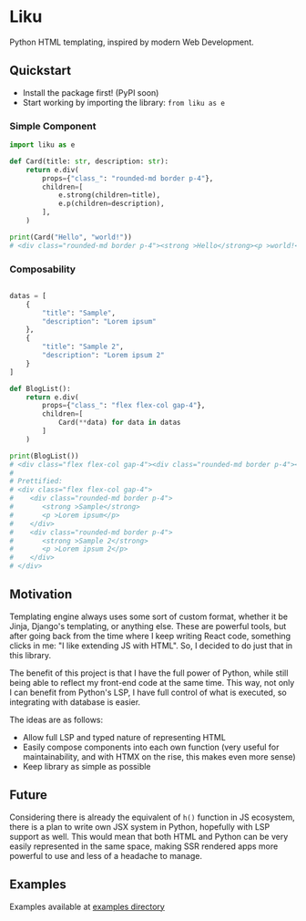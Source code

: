 # Liku

Python HTML templating, inspired by modern Web Development.

## Quickstart

- Install the package first! (PyPI soon)
- Start working by importing the library: `from liku as e`

### Simple Component

```python
import liku as e

def Card(title: str, description: str):
    return e.div(
        props={"class_": "rounded-md border p-4"},
        children=[
            e.strong(children=title),
            e.p(children=description),
        ],
    )

print(Card("Hello", "world!"))
# <div class="rounded-md border p-4"><strong >Hello</strong><p >world!</p></div>
```

### Composability

```python

datas = [
    {
        "title": "Sample",
        "description": "Lorem ipsum"
    },
    {
        "title": "Sample 2",
        "description": "Lorem ipsum 2"
    }
]

def BlogList():
    return e.div(
        props={"class_": "flex flex-col gap-4"},
        children=[
            Card(**data) for data in datas
        ]
    )

print(BlogList())
# <div class="flex flex-col gap-4"><div class="rounded-md border p-4"><strong >Sample</strong><p >Lorem ipsum</p></div><div class="rounded-md border p-4"><strong >Sample 2</strong><p >Lorem ipsum 2</p></div></div>
#
# Prettified:
# <div class="flex flex-col gap-4">
#    <div class="rounded-md border p-4">
#       <strong >Sample</strong>
#       <p >Lorem ipsum</p>
#    </div>
#    <div class="rounded-md border p-4">
#       <strong >Sample 2</strong>
#       <p >Lorem ipsum 2</p>
#    </div>
# </div>
```

## Motivation

Templating engine always uses some sort of custom format, whether it be Jinja, Django's templating, or anything else. These are powerful tools,
but after going back from the time where I keep writing React code, something clicks in me: "I like extending JS with HTML". So, I decided
to do just that in this library.

The benefit of this project is that I have the full power of Python, while still being able to reflect my front-end code at the same time.
This way, not only I can benefit from Python's LSP, I have full control of what is executed, so integrating with database is easier.

The ideas are as follows:

- Allow full LSP and typed nature of representing HTML
- Easily compose components into each own function (very useful for maintainability, and with HTMX on the rise, this makes even more sense)
- Keep library as simple as possible

## Future

Considering there is already the equivalent of `h()` function in JS ecosystem, there is a plan to write own JSX system in Python, hopefully
with LSP support as well. This would mean that both HTML and Python can be very easily represented in the same space, making SSR rendered
apps more powerful to use and less of a headache to manage.

## Examples

Examples available at [examples directory](https://github.com/rorre/liku/tree/main/examples)
